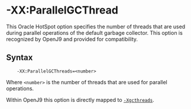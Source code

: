 <!--
* Copyright (c) 2017, 2021 IBM Corp. and others
*
* This program and the accompanying materials are made
* available under the terms of the Eclipse Public License 2.0
* which accompanies this distribution and is available at
* https://www.eclipse.org/legal/epl-2.0/ or the Apache
* License, Version 2.0 which accompanies this distribution and
* is available at https://www.apache.org/licenses/LICENSE-2.0.
*
* This Source Code may also be made available under the
* following Secondary Licenses when the conditions for such
* availability set forth in the Eclipse Public License, v. 2.0
* are satisfied: GNU General Public License, version 2 with
* the GNU Classpath Exception [1] and GNU General Public
* License, version 2 with the OpenJDK Assembly Exception [2].
*
* [1] https://www.gnu.org/software/classpath/license.html
* [2] http://openjdk.java.net/legal/assembly-exception.html
*
* SPDX-License-Identifier: EPL-2.0 OR Apache-2.0 OR GPL-2.0 WITH
* Classpath-exception-2.0 OR LicenseRef-GPL-2.0 WITH Assembly-exception
-->

# -XX:ParallelGCThread

This Oracle HotSpot option specifies the number of threads that are used during parallel operations of the default garbage collector. This option is recognized by OpenJ9 and provided for compatibility.

## Syntax

        -XX:ParallelGCThreads=<number>

Where `<number>` is the number of threads that are used for parallel operations. 

Within OpenJ9 this option is directly mapped to [`-Xgcthreads`](xgcthreads.md).

<!-- ==== END OF TOPIC ==== xxparallelgcthreads.md ==== -->
